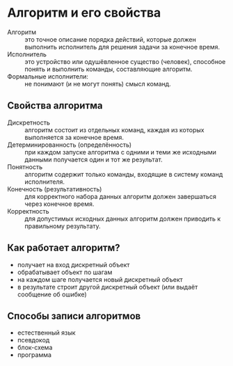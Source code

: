 # Алгоритм и его свойства
<dl>
<dt>Алгоритм</dt><dd>это точное описание порядка действий, которые должен выполнить исполнитель для решения задачи за конечное время.</dd>
<dt>Исполнитель</dt><dd>это устройство или одушёвленное существо (человек), способное понять и выполнить команды, составляющие алгоритм.</dd>
<dt>Формальные исполнители:</dt><dd>не понимают (и не могут понять) смысл команд.
</dd></dl>

## Свойства алгоритма
<dl><dt>Дискретность</dt><dd>алгоритм состоит из отдельных команд, каждая из которых выполняется за конечное время.</dd>
<dt>Детерминированность (определённость)</dt><dd>при каждом запуске алгоритма с одними и теми же исходными данными получается один и тот же результат.</dd>
<dt>Понятность</dt><dd>алгоритм содержит только команды, входящие в систему команд исполнителя.</dd>
<dt>Конечность (результативность)</dt><dd>для корректного набора данных алгоритм должен завершаться через конечное время.</dd>
<dt>Корректность</dt><dd>для допустимых исходных данных алгоритм должен приводить к правильному результату.</dd></dl>

## Как работает алгоритм?
- получает на вход дискретный объект
- обрабатывает объект по шагам
- на каждом шаге получается новый дискретный объект
- в результате строит другой дискретный объект (или выдаёт сообщение об ошибке)

## Способы записи алгоритмов
- естественный язык
- псевдокод
- блок-схема
- программа

